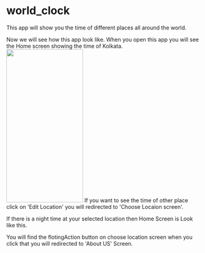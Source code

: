 # world_clock
 This app will show you the time of different places all around the world.

Now we will see how this app look like.
When you open this app you will see the Home screen showing the time of Kolkata.
<img src="file:///G:/flutterproject/World_clock(SS%20for%20GITHUB)/Home2.jpeg" width="200" height="400" />
If you want to see the time of other place click on 'Edit Location' you will redirected to 'Choose Locaion screen'.

If there is a night time at your selected location then Home Screen is Look like this.

You will find the flotingAction button on choose location screen when you click that you will redirected to 'About US' Screen. 



